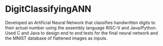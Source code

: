 # DigitClassifyingANN
Developed an Artificial Neural Network that classifies handwritten digits to their actual number using the assembly language RISC-V and Java/Python. Used C and Java to design end to end tests for the final neural network and the MNIST database of flattened images as inputs.
